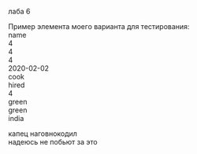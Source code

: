 лаба 6  

Пример элемента моего варианта для тестирования:  
name  
4  
4  
4  
2020-02-02  
cook  
hired  
4  
green  
green  
india  

капец наговнокодил   
надеюсь не побьют за это   
 
